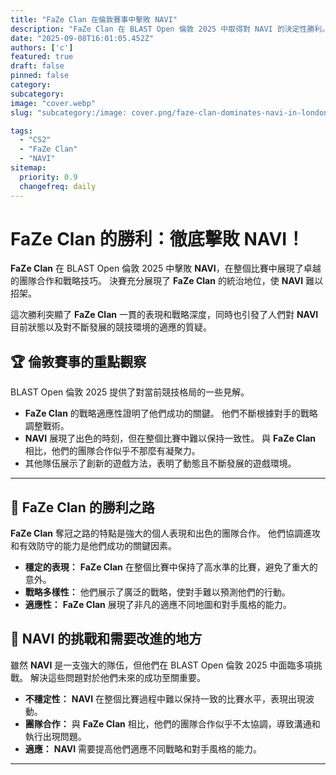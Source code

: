 ```yaml
---
title: "FaZe Clan 在倫敦賽事中擊敗 NAVI"
description: "FaZe Clan 在 BLAST Open 倫敦 2025 中取得對 NAVI 的決定性勝利。"
date: "2025-09-08T16:01:05.452Z"
authors: ['c']
featured: true
draft: false
pinned: false
category:
subcategory:
image: "cover.webp"
slug: "subcategory:/image: cover.png/faze-clan-dominates-navi-in-london-showdown"

tags:
  - "CS2"
  - "FaZe Clan"
  - "NAVI"
sitemap:
  priority: 0.9
  changefreq: daily
---
```


# **FaZe Clan 的勝利：徹底擊敗 NAVI！**

**FaZe Clan** 在 BLAST Open 倫敦 2025 中擊敗 **NAVI**，在整個比賽中展現了卓越的團隊合作和戰略技巧。 決賽充分展現了 **FaZe Clan** 的統治地位，使 **NAVI** 難以招架。

這次勝利突顯了 **FaZe Clan** 一貫的表現和戰略深度，同時也引發了人們對 **NAVI** 目前狀態以及對不斷發展的競技環境的適應的質疑。

## 🏆 倫敦賽事的重點觀察

BLAST Open 倫敦 2025 提供了對當前競技格局的一些見解。

*   **FaZe Clan** 的戰略適應性證明了他們成功的關鍵。 他們不斷根據對手的戰略調整戰術。
*   **NAVI** 展現了出色的時刻，但在整個比賽中難以保持一致性。 與 **FaZe Clan** 相比，他們的團隊合作似乎不那麼有凝聚力。
*   其他隊伍展示了創新的遊戲方法，表明了動態且不斷發展的遊戲環境。

---

## 🚀 FaZe Clan 的勝利之路

**FaZe Clan** 奪冠之路的特點是強大的個人表現和出色的團隊合作。 他們協調進攻和有效防守的能力是他們成功的關鍵因素。

*   **穩定的表現：** **FaZe Clan** 在整個比賽中保持了高水準的比賽，避免了重大的意外。
*   **戰略多樣性：** 他們展示了廣泛的戰略，使對手難以預測他們的行動。
*   **適應性：** **FaZe Clan** 展現了非凡的適應不同地圖和對手風格的能力。

## 🤔 NAVI 的挑戰和需要改進的地方

雖然 **NAVI** 是一支強大的隊伍，但他們在 BLAST Open 倫敦 2025 中面臨多項挑戰。 解決這些問題對於他們未來的成功至關重要。

*   **不穩定性：** **NAVI** 在整個比賽過程中難以保持一致的比賽水平，表現出現波動。
*   **團隊合作：** 與 **FaZe Clan** 相比，他們的團隊合作似乎不太協調，導致溝通和執行出現問題。
*   **適應：** **NAVI** 需要提高他們適應不同戰略和對手風格的能力。

---